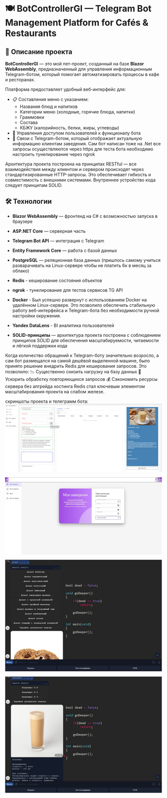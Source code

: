 # 🍽️ BotControllerGI — Telegram Bot Management Platform for Cafés & Restaurants

## 📌 Описание проекта

**BotControllerGI** — это мой пет-проект, созданный на базе **Blazor WebAssembly**, предназначенный для управления информационным Telegram-ботом, который помогает автоматизировать процессы в кафе и ресторанах.

Платформа предоставляет удобный веб-интерфейс для:
- 📋 Составления меню с указанием:
  - Названия блюд и напитков
  - Категории меню (холодные, горячие блюда, напитки)
  - Граммовки
  - Состава
  - КБЖУ (калорийность, белки, жиры, углеводы)
- 👥 Управления доступом пользователей к функционалу бота
- 🤖 Связи с Telegram-ботом, который отображает актуальную информацию клиентам заведения. Сам бот написан тоже на .Net все запросы осуществляются через https для теста бота необходимо настроить тунелирование через ngrok

Архитектура проекта построена на принципах RESTful — все взаимодействия между клиентом и сервером происходят через стандартизированные HTTP-запросы. Это обеспечивает гибкость и совместимость с внешними системами. Внутреннее устройство кода следует принципам SOLID.

## 🛠️ Технологии
- **Blazor WebAssembly** — фронтенд на C# с возможностью запуска в браузере
- **ASP.NET Core** — серверная часть
- **Telegram Bot API** — интеграция с Telegram
- **Entity Framework Core** — работа с базой данных
- **PostgreSQL** — реляционная база данных (пришлось самому учиться разварачивать на Linux-сервере чтобы не платить 6к в месяц за облако)
- **Redis** - кеширование состояния объектов

- **ngrok** - тунелирование для тестов сервисов TG API 
- **Docker** - Был успешно развернут с использованием Docker на удалённом Linux-сервере. Это позволило обеспечить стабильную работу веб-интерфейса и Telegram-бота без необходимости ручной настройки окружения.
- **Yandex DataLens** - BI аналитика пользователей
- **SOLID-принципы** — архитектура проекта построена с соблюдением принципов SOLID для обеспечения масштабируемости, читаемости и лёгкой поддержки кода

Когда количество обращений к Telegram-боту значительно возросло, а сам бот размещался на самой дешёвой выделенной машине, было принято решение внедрить Redis для кеширования запросов. 
Это позволило:
📉 Существенно снизить нагрузку на базу данных
🚀 Ускорить обработку повторяющихся запросов
💰 Сэкономить ресурсы сервера без апгрейда хостинга
Redis стал ключевым элементом масштабирования проекта на слабом железе.



скриншоты проекта и телеграмм бота:
![добавление нового напитка в меню](SharedLibrary/ScreanShots/addItem.jpg)

![добавление нового заведения](SharedLibrary/ScreanShots/createNewPlace.jpg)

![поиск в TG боте](SharedLibrary/ScreanShots/searchItemTG.jpg)

![поиск в TG боте](SharedLibrary/ScreanShots/clickItemTG.jpg)
